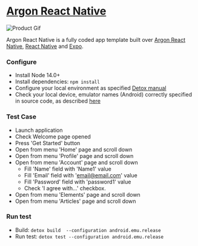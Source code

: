 # [Argon React Native](https://creativetimofficial.github.io/argon-react-native/docs/#)

![Product Gif](https://raw.githubusercontent.com/creativetimofficial/public-assets/master/argon-react-native/arg-rn-thumbnail.jpg)

Argon React Native is a fully coded app template built over [Argon React Native](https://github.com/creativetimofficial/argon-react-native/releases/tag/v1.8.1), [React Native](https://facebook.github.io/react-native/?ref=creativetim) and [Expo](https://expo.io/?ref=creativetim).
### Configure

- Install Node 14.0+
- Install dependencies:
`npm install`
- Configure your local environment as specified [Detox manual](https://wix.github.io/Detox/docs/introduction/getting-started)
- Check your local device, emulator names (Android) correctly specified in source code, as described [here](https://wix.github.io/Detox/docs/introduction/project-setup#step-3-device-configs)

### Test Case
- Launch application
- Check Welcome page opened
- Press 'Get Started' button
- Open from menu 'Home' page and scroll down
- Open from menu 'Profile' page and scroll down
- Open from menu 'Account' page and scroll down
    - Fill 'Name' field with 'Name1' value
    - Fill 'Email' field with 'email@email.com' value
    - Fill 'Password' field with 'password1' value
    - Check 'I agree with...' checkbox.
- Open from menu 'Elements' page and scroll down
- Open from menu 'Articles' page and scroll down


### Run test
- Build: `detox build  --configuration android.emu.release`
- Run test: `detox test --configuration android.emu.release`
